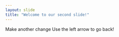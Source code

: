 ```yaml
---
layout: slide
title: "Welcome to our second slide!"
---
```

Make another change
Use the left arrow to go back!
